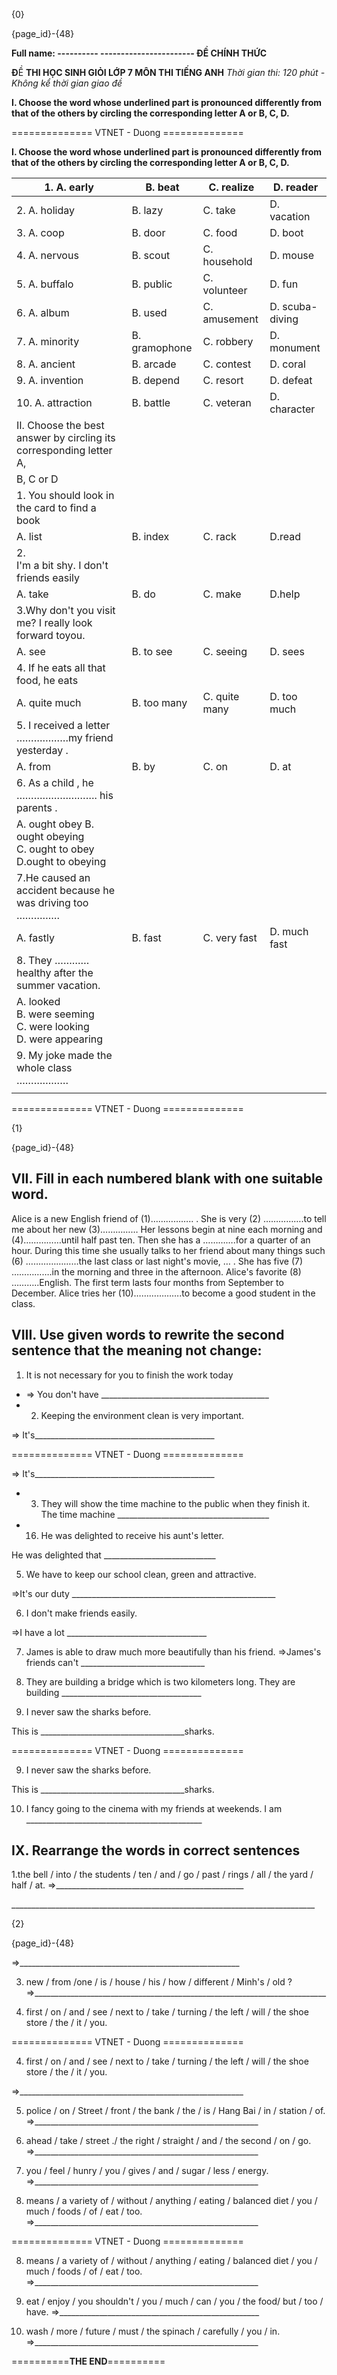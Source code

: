 {0}

{page_id}-{48}

**Full name: ---------- ----------------------- ĐỀ CHÍNH THỨC**

**Đ**Ề **THI HỌC SINH GIỎI LỚP 7 MÔN THI TIẾNG ANH** *Thời gian thi: 120 phút - Không kể thời gian giao đề*

**I. Choose the word whose underlined part is pronounced differently from that of the others by circling the corresponding letter A or B, C, D.**

============== VTNET - Duong ==============

**I. Choose the word whose underlined part is pronounced differently from that of the others by circling the corresponding letter A or B, C, D.**

| 1. A. early | B. beat | C. realize | D. reader |
|-----------------------------------------------------------------------|---------------|---------------|---------------------|
| 2. A. holiday | B. lazy | C. take | D. vacation |
| 3. A. coop | B. door | C. food | D. boot |
| 4. A. nervous | B. scout | C. household | D. mouse |
| 5. A. buffalo | B. public | C. volunteer | D. fun |
| 6. A. album | B. used | C. amusement | D. scuba-<br>diving |
| 7. A. minority | B. gramophone | C. robbery | D. monument |
| 8. A. ancient | B. arcade | C. contest | D. coral |
| 9. A. invention | B. depend | C. resort | D. defeat |
| 10. A. attraction | B. battle | C. veteran | D. character |
| II. Choose the best answer by circling its corresponding letter A, | | | |
| B, C or D | | | |
| 1. You should look in the card to find a book | | | |
| A. list | B. index | C. rack | D.read |
| 2.<br>I'm a bit shy. I don't friends easily | | | |
| A. take | B. do | C. make | D.help |
| 3.Why don't you visit me? I really look forward toyou. | | | |
| A. see | B. to see | C. seeing | D. sees |
| 4. If he eats all that food, he eats | | | |
| A. quite much | B. too many | C. quite many | D. too much |
| 5. I received a letter ………………my friend yesterday . | | | |
| A. from | B. by | C. on | D. at |
| 6. As a child , he ………………………. his parents . | | | |
| A. ought obey B. ought obeying<br>C. ought to obey D.ought to obeying | | | |
| 7.He caused an accident because he was driving too …………… | | | |
| A. fastly | B. fast | C. very fast | D. much fast |
| 8. They …………healthy after the summer vacation. | | | |
| A. looked<br>B. were seeming<br>C. were looking<br>D. were appearing | | | |
| 9. My joke made the whole class ……………… | | | |
| | | | |

============== VTNET - Duong ==============

{1}

{page_id}-{48}

## **VII. Fill in each numbered blank with one suitable word.**

Alice is a new English friend of (1)…………….. . She is very (2) …………….to tell me about her new (3)…………… Her lessons begin at nine each morning and (4)……………until half past ten. Then she has a ………….for a quarter of an hour. During this time she usually talks to her friend about many things such (6) …………………the last class or last night's movie, … . She has five (7) …………….in the morning and three in the afternoon. Alice's favorite (8) ………..English. The first term lasts four months from September to December. Alice tries her (10)……………….to become a good student in the class.

## **VIII. Use given words to rewrite the second sentence that the meaning not change:**

1. It is not necessary for you to finish the work today

- => You don't have \_\_\_\_\_\_\_\_\_\_\_\_\_\_\_\_\_\_\_\_\_\_\_\_\_\_\_\_\_\_\_\_\_\_\_\_\_\_\_\_\_\_
- 2. Keeping the environment clean is very important.

=> It's\_\_\_\_\_\_\_\_\_\_\_\_\_\_\_\_\_\_\_\_\_\_\_\_\_\_\_\_\_\_\_\_\_\_\_\_\_\_\_\_\_\_\_\_\_

============== VTNET - Duong ==============

=> It's\_\_\_\_\_\_\_\_\_\_\_\_\_\_\_\_\_\_\_\_\_\_\_\_\_\_\_\_\_\_\_\_\_\_\_\_\_\_\_\_\_\_\_\_\_

- 3. They will show the time machine to the public when they finish it. The time machine \_\_\_\_\_\_\_\_\_\_\_\_\_\_\_\_\_\_\_\_\_\_\_\_\_\_\_\_\_\_\_\_\_\_\_\_\_\_
- 16. He was delighted to receive his aunt's letter.

He was delighted that \_\_\_\_\_\_\_\_\_\_\_\_\_\_\_\_\_\_\_\_\_\_\_\_\_\_\_\_

5. We have to keep our school clean, green and attractive.

=>It's our duty \_\_\_\_\_\_\_\_\_\_\_\_\_\_\_\_\_\_\_\_\_\_\_\_\_\_\_\_\_\_\_\_\_\_\_\_\_\_\_\_\_\_\_\_\_\_\_\_\_\_\_

6. I don't make friends easily.

=>I have a lot \_\_\_\_\_\_\_\_\_\_\_\_\_\_\_\_\_\_\_\_\_\_\_\_\_\_\_\_\_\_\_\_\_\_\_

7. James is able to draw much more beautifully than his friend. =>James's friends can't \_\_\_\_\_\_\_\_\_\_\_\_\_\_\_\_\_\_\_\_\_\_\_\_\_\_\_\_\_\_\_

8. They are building a bridge which is two kilometers long. They are building \_\_\_\_\_\_\_\_\_\_\_\_\_\_\_\_\_\_\_\_\_\_\_\_\_\_\_\_\_\_\_\_\_\_\_

9. I never saw the sharks before.

This is \_\_\_\_\_\_\_\_\_\_\_\_\_\_\_\_\_\_\_\_\_\_\_\_\_\_\_\_\_\_\_\_\_\_\_\_sharks.

============== VTNET - Duong ==============

9. I never saw the sharks before.

This is \_\_\_\_\_\_\_\_\_\_\_\_\_\_\_\_\_\_\_\_\_\_\_\_\_\_\_\_\_\_\_\_\_\_\_\_sharks.

10. I fancy going to the cinema with my friends at weekends. I am \_\_\_\_\_\_\_\_\_\_\_\_\_\_\_\_\_\_\_\_\_\_\_\_\_\_\_\_\_\_\_\_\_\_\_\_\_\_\_\_\_\_\_\_

## **IX. Rearrange the words in correct sentences**

1.the bell / into / the students / ten / and / go / past / rings / all / the yard / half / at. =>\_\_\_\_\_\_\_\_\_\_\_\_\_\_\_\_\_\_\_\_\_\_\_\_\_\_\_\_\_\_\_\_\_\_\_\_\_\_\_\_\_\_\_\_\_\_\_

\_\_\_\_\_\_\_\_\_\_\_\_\_\_\_\_\_\_\_\_\_\_\_\_\_\_\_\_\_\_\_\_\_\_\_\_\_\_\_\_\_\_\_\_\_\_\_\_\_\_\_\_\_\_\_\_\_\_\_\_\_\_\_\_\_\_\_\_\_\_\_\_\_\_\_\_

{2}

{page_id}-{48}

=>\_\_\_\_\_\_\_\_\_\_\_\_\_\_\_\_\_\_\_\_\_\_\_\_\_\_\_\_\_\_\_\_\_\_\_\_\_\_\_\_\_\_\_\_\_\_\_\_\_\_\_\_\_\_\_

3. new / from /one / is / house / his / how / different / Minh's / old ? =>\_\_\_\_\_\_\_\_\_\_\_\_\_\_\_\_\_\_\_\_\_\_\_\_\_\_\_\_\_\_\_\_\_\_\_\_\_\_\_\_\_\_\_\_\_\_\_\_\_\_\_\_\_\_\_\_\_\_\_\_\_\_\_\_\_\_\_\_\_\_\_\_\_

4. first / on / and / see / next to / take / turning / the left / will / the shoe store / the / it / you.

============== VTNET - Duong ==============

4. first / on / and / see / next to / take / turning / the left / will / the shoe store / the / it / you.

=>\_\_\_\_\_\_\_\_\_\_\_\_\_\_\_\_\_\_\_\_\_\_\_\_\_\_\_\_\_\_\_\_\_\_\_\_\_\_\_\_\_\_\_\_\_\_\_\_\_\_\_\_\_\_\_\_

5. police / on / Street / front / the bank / the / is / Hang Bai / in / station / of. =>\_\_\_\_\_\_\_\_\_\_\_\_\_\_\_\_\_\_\_\_\_\_\_\_\_\_\_\_\_\_\_\_\_\_\_\_\_\_\_\_\_\_\_\_\_\_\_\_\_\_\_\_\_\_\_\_

6. ahead / take / street ./ the right / straight / and / the second / on / go. =>\_\_\_\_\_\_\_\_\_\_\_\_\_\_\_\_\_\_\_\_\_\_\_\_\_\_\_\_\_\_\_\_\_\_\_\_\_\_\_\_\_\_\_\_\_\_\_\_\_\_\_\_\_\_\_\_

7. you / feel / hunry / you / gives / and / sugar / less / energy. =>\_\_\_\_\_\_\_\_\_\_\_\_\_\_\_\_\_\_\_\_\_\_\_\_\_\_\_\_\_\_\_\_\_\_\_\_\_\_\_\_\_\_\_\_\_\_\_\_\_\_\_\_\_\_\_\_

8. means / a variety of / without / anything / eating / balanced diet / you / much / foods / of / eat / too. =>\_\_\_\_\_\_\_\_\_\_\_\_\_\_\_\_\_\_\_\_\_\_\_\_\_\_\_\_\_\_\_\_\_\_\_\_\_\_\_\_\_\_\_\_\_\_\_\_\_\_\_\_\_\_\_\_

============== VTNET - Duong ==============

8. means / a variety of / without / anything / eating / balanced diet / you / much / foods / of / eat / too. =>\_\_\_\_\_\_\_\_\_\_\_\_\_\_\_\_\_\_\_\_\_\_\_\_\_\_\_\_\_\_\_\_\_\_\_\_\_\_\_\_\_\_\_\_\_\_\_\_\_\_\_\_\_\_\_\_

9. eat / enjoy / you shouldn't / you / much / can / you / the food/ but / too / have. =>\_\_\_\_\_\_\_\_\_\_\_\_\_\_\_\_\_\_\_\_\_\_\_\_\_\_\_\_\_\_\_\_\_\_\_\_\_\_\_\_\_\_\_\_\_\_\_\_\_\_

10. wash / more / future / must / the spinach / carefully / you / in. =>\_\_\_\_\_\_\_\_\_\_\_\_\_\_\_\_\_\_\_\_\_\_\_\_\_\_\_\_\_\_\_\_\_\_\_\_\_\_\_\_\_\_\_\_\_\_\_\_\_\_\_\_\_\_\_\_

==========**THE END**==========